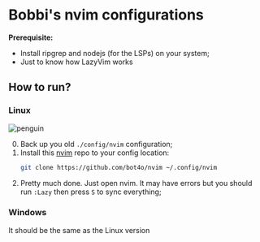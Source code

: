 # Bobbi's nvim configurations

**Prerequisite:**
- Install ripgrep and nodejs (for the LSPs) on your system;
- Just to know how LazyVim works
## How to run?
### Linux
![penguin](https://encrypted-tbn0.gstatic.com/images?q=tbn:ANd9GcTxAMQwl_ns_bCO1ZBJCozsqb8Qf7cpu5hshA&s)

0. Back up you old `./config/nvim`  configuration;
1. Install this [nvim](https://github.com/bot4o/nvim) repo to your config location:
    ```bash
    git clone https://github.com/bot4o/nvim ~/.config/nvim
    ```
2. Pretty much done. Just open nvim. It may have errors but you should run `:Lazy`  then press `S` to sync everything; 

### Windows
It should be the same as the Linux version 


